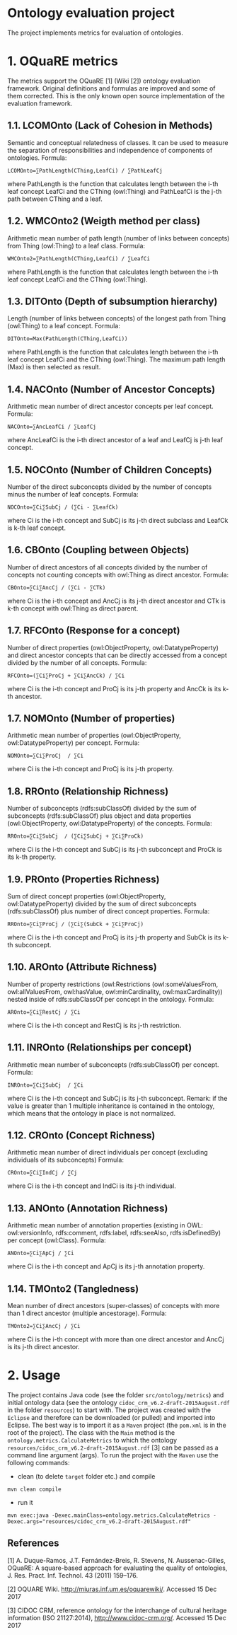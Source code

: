 Ontology evaluation project
===========================
The project implements metrics for evaluation of ontologies. 

# 1. OQuaRE metrics
The metrics support the OQuaRE [1] (Wiki [2]) ontology evaluation framework. Original definitions and formulas are improved and some of them corrected. This is the only known open source implementation of the evaluation framework.   


## 1.1. LCOMOnto (Lack of Cohesion in Methods)
Semantic and conceptual relatedness of classes. It can be used to measure the separation of responsibilities and independence of components of ontologies.
Formula: 

```
LCOMOnto=∑PathLength(CThing,LeafCi) / ∑PathLeafCj
```


where PathLength is the function that calculates length between the i-th leaf concept LeafCi and the CThing (owl:Thing) and PathLeafCi is the j-th path between CThing and a leaf.


## 1.2. WMCOnto2 (Weigth method per class) 
Arithmetic mean number of path length (number of links between concepts) from Thing (owl:Thing) to a leaf class.
Formula: 

```
WMCOnto2=∑PathLength(CThing,LeafCi) / ∑LeafCi
```

where PathLength is the function that calculates length between the i-th leaf concept LeafCi and the CThing (owl:Thing).

## 1.3. DITOnto (Depth of subsumption hierarchy)
Length (number of links between concepts) of the longest path from Thing (owl:Thing) to a leaf concept.
Formula: 

```
DITOnto=Max(PathLength(CThing,LeafCi))
```

where PathLength is the function that calculates length between the i-th leaf concept LeafCi and the CThing (owl:Thing). The maximum path length (Max) is then selected as result.



## 1.4. NACOnto (Number of Ancestor Concepts) 
Arithmetic mean number of direct ancestor concepts per leaf concept.
Formula: 

```
NACOnto=∑AncLeafCi / ∑LeafCj 
```

where AncLeafCi is the i-th direct ancestor of a leaf and LeafCj is j-th leaf concept.



## 1.5. NOCOnto (Number of Children Concepts)
Number of the direct subconcepts divided by the number of concepts minus the number of leaf concepts.
Formula: 

```
NOCOnto=∑Ci∑SubCj / (∑Ci - ∑LeafCk)
```

where Ci is the i-th concept and SubCj is its j-th direct subclass and LeafCk is k-th leaf concept.



## 1.6. CBOnto (Coupling between Objects)
Number of direct ancestors of all concepts divided by the number of concepts not counting concepts with owl:Thing as direct ancestor.
Formula: 

```
CBOnto=∑Ci∑AncCj / (∑Ci - ∑CTk)
```

where Ci is the i-th concept and AncCj is its j-th direct ancestor and CTk is  k-th concept with owl:Thing as direct parent.


## 1.7. RFCOnto (Response for a concept)
Number of direct properties (owl:ObjectProperty, owl:DatatypeProperty) and direct ancestor concepts that can be directly accessed from a concept divided by the number of all concepts. 
Formula: 

```
RFCOnto=(∑Ci∑ProCj + ∑Ci∑AncCk) / ∑Ci 
```

where Ci is the i-th concept and ProCj is its j-th property and AncCk is its k-th ancestor.



## 1.7. NOMOnto (Number of properties) 
Arithmetic mean number of properties (owl:ObjectProperty, owl:DatatypeProperty) per concept. 
Formula: 

```
NOMOnto=∑Ci∑ProCj  ∕ ∑Ci 
```

where Ci is the i-th concept and ProCj is its j-th property.

## 1.8. RROnto (Relationship Richness)
Number of subconcepts (rdfs:subClassOf) divided by the sum of subconcepts (rdfs:subClassOf) plus object and data properties (owl:ObjectProperty, owl:DatatypeProperty) of the concepts. 
Formula: 

```
RROnto=∑Ci∑SubCj  ∕ (∑Ci∑SubCj + ∑Ci∑ProCk) 
```

where Ci is the i-th concept and SubCj is its j-th subconcept and ProCk is its k-th property.



## 1.9. PROnto (Properties Richness) 
Sum of direct concept properties (owl:ObjectProperty, owl:DatatypeProperty)  divided by the sum of direct subconcepts (rdfs:subClassOf) plus number of direct concept properties. 
Formula: 

```
RROnto=∑Ci∑ProCj ∕ (∑Ci∑(SubCk + ∑Ci∑ProCj)
```

where Ci is the i-th concept and ProCj is its j-th property and SubCk is its k-th subconcept.


## 1.10. AROnto (Attribute Richness) 
Number of property restrictions (owl:Restrictions (owl:someValuesFrom, owl:allValuesFrom, owl:hasValue, owl:minCardinality, owl:maxCardinality)) nested inside of rdfs:subClassOf per concept in the ontology.
Formula: 

```
AROnto=∑Ci∑RestCj / ∑Ci
```

where Ci is the i-th concept and RestCj is its j-th restriction.
  
## 1.11. INROnto (Relationships per concept)
Arithmetic mean number of subconcepts (rdfs:subClassOf) per concept. 
Formula: 

```
INROnto=∑Ci∑SubCj  / ∑Ci
```

where Ci is the i-th concept and SubCj is its j-th subconcept.
Remark: if the value is greater than 1 multiple inheritance is contained in the ontology, which means that the ontology in place is not normalized.


## 1.12. CROnto (Concept Richness)
Arithmetic mean number of direct individuals per concept (excluding individuals of its subconcepts) 
Formula: 

```
CROnto=∑Ci∑IndCj / ∑Cj
```

where Ci is the i-th concept and IndCi is its j-th individual.


## 1.13. ANOnto (Annotation Richness)
Arithmetic mean number of annotation properties (existing in OWL: owl:versionInfo, rdfs:comment, rdfs:label, rdfs:seeAlso, rdfs:isDefinedBy) per concept (owl:Class). 
Formula: 

```
ANOnto=∑Ci∑ApCj / ∑Ci
```

where Ci is the i-th concept and ApCj is its j-th annotation property.

## 1.14. TMOnto2 (Tangledness)
Mean number of direct ancestors (super-classes) of concepts with more than 1 direct ancestor (multiple ancestorage). 
Formula: 

```
TMOnto2=∑Ci∑AncCj / ∑Ci
```

where Ci is the i-th concept with more than one direct ancestor and AncCj is its j-th direct ancestor.


# 2. Usage


The project contains Java code (see the folder `src/ontology/metrics`) and initial ontology data (see the ontology `cidoc_crm_v6.2-draft-2015August.rdf` in the folder `resources`) to start with.
The project was created with the `Eclipse` and therefore can be downloaded (or pulled) and imported into Eclipse. The best way is to import it as a `Maven` project (the `pom.xml` is in the root of the project).  The class with the `Main` method is the `ontology.metrics.CalculateMetrics` to which the ontology `resources/cidoc_crm_v6.2-draft-2015August.rdf` [3] can be passed as a command line argument (args).
To run the project with the `Maven` use the following commands:
* clean (to delete `target` folder etc.) and compile

```
mvn clean compile    
```
* run it

```
mvn exec:java -Dexec.mainClass=ontology.metrics.CalculateMetrics -Dexec.args="resources/cidoc_crm_v6.2-draft-2015August.rdf"
```



References
----------

[1] A. Duque-Ramos, J.T. Fernández-Breis, R. Stevens, N. Aussenac-Gilles, OQuaRE: A square-based approach for evaluating the quality of ontologies, J. Res. Pract. Inf. Technol. 43 (2011) 159–176.

[2] OQUARE Wiki. http://miuras.inf.um.es/oquarewiki/. Accessed 15 Dec 2017

[3] CIDOC CRM, reference ontology for the interchange of cultural heritage information (ISO 21127:2014), http://www.cidoc-crm.org/. Accessed 15 Dec 2017
